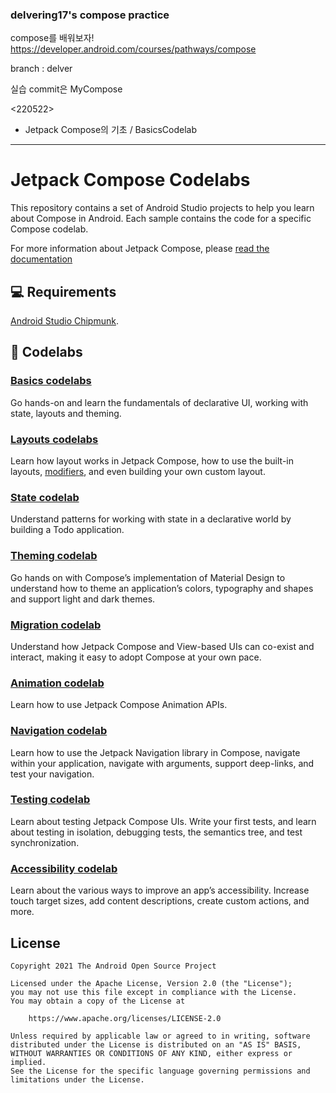 ### delvering17's compose practice

compose를 배워보자!
https://developer.android.com/courses/pathways/compose

branch : delver

실습 commit은 MyCompose

<220522>
- Jetpack Compose의 기초 / BasicsCodelab










----


# Jetpack Compose Codelabs

This repository contains a set of Android Studio projects to help you learn about
Compose in Android. Each sample contains the code for a specific Compose codelab.

For more information about Jetpack Compose, please [read the documentation](https://developer.android.com/jetpack/compose)

## 💻 Requirements

[Android Studio Chipmunk](https://developer.android.com/studio).

## 🧬 Codelabs

### [Basics codelabs](https://developer.android.com/codelabs/jetpack-compose-basics)

Go hands-on and learn the fundamentals of declarative UI, working with state, layouts and theming.

### [Layouts codelabs](https://developer.android.com/codelabs/jetpack-compose-layouts)

Learn how layout works in Jetpack Compose, how to use the built-in layouts,
[modifiers](https://developer.android.com/reference/kotlin/androidx/compose/ui/Modifier),
and even building your own custom layout.

### [State codelab](https://developer.android.com/codelabs/jetpack-compose-state)

Understand patterns for working with state in a declarative world by building a Todo application.

### [Theming codelab](https://developer.android.com/codelabs/jetpack-compose-theming)

Go hands on with Compose’s implementation of Material Design to understand how to theme an
application’s colors, typography and shapes and support light and dark themes.

### [Migration codelab](https://developer.android.com/codelabs/jetpack-compose-migration)

Understand how Jetpack Compose and View-based UIs can co-exist and interact, making it easy to
adopt Compose at your own pace.

### [Animation codelab](https://developer.android.com/codelabs/jetpack-compose-animation)

Learn how to use Jetpack Compose Animation APIs.

### [Navigation codelab](https://developer.android.com/codelabs/jetpack-compose-navigation)

Learn how to use the Jetpack Navigation library in Compose, navigate within your application,
navigate with arguments, support deep-links, and test your navigation.

### [Testing codelab](https://developer.android.com/codelabs/jetpack-compose-testing)

Learn about testing Jetpack Compose UIs. Write your first tests, and learn about testing in
isolation, debugging tests, the semantics tree, and test synchronization.

### [Accessibility codelab](https://developer.android.com/codelabs/jetpack-compose-accessibility)

Learn about the various ways to improve an app’s accessibility. Increase touch target sizes, add
content descriptions, create custom actions, and more.

## License

```
Copyright 2021 The Android Open Source Project

Licensed under the Apache License, Version 2.0 (the "License");
you may not use this file except in compliance with the License.
You may obtain a copy of the License at

    https://www.apache.org/licenses/LICENSE-2.0

Unless required by applicable law or agreed to in writing, software
distributed under the License is distributed on an "AS IS" BASIS,
WITHOUT WARRANTIES OR CONDITIONS OF ANY KIND, either express or implied.
See the License for the specific language governing permissions and
limitations under the License.
```
